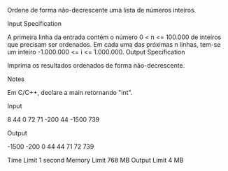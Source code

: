 Ordene de forma não-decrescente uma lista de números inteiros.

Input Specification

A primeira linha da entrada contém o número 0 < n <= 100.000 de inteiros que precisam ser ordenados. Em cada uma das próximas n linhas, tem-se um inteiro -1.000.000 <= i <= 1.000.000.
Output Specification

Imprima os resultados ordenados de forma não-decrescente.

Notes

Em C/C++, declare a main retornando "int".

Input

8
44
0
72
71 
-200
44
-1500
739

Output

-1500
-200
0
44
44
71
72
739

Time Limit
1 second
Memory Limit
768 MB
Output Limit
4 MB